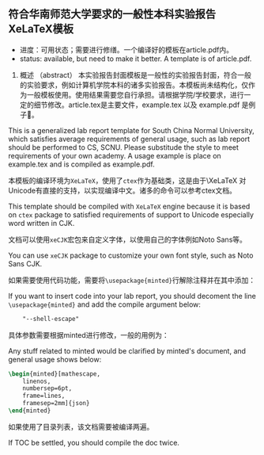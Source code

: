 ## 符合华南师范大学要求的一般性本科实验报告XeLaTeX模板

+ 进度：可用状态；需要进行修缮。一个编译好的模板在article.pdf内。
+ status: available, but need to make it better. A template is of article.pdf.

1. 概述 （abstract）
本实验报告封面模板是一般性的实验报告封面，符合一般的实验要求，例如计算机学院本科的诸多实验报告。本模板尚未结构化，仅作为一般模板使用。使用结果需要您自行承担。请根据学院/学校要求，进行一定的细节修改。article.tex是主要文件，example.tex 以及 example.pdf 是例子🌰。

This is a generalized lab report template for South China Normal University, which satisfies average requirements of general usage, such as lab report should be performed to CS, SCNU. Please substitude the style to meet requirements of your own academy. A usage example is place on example.tex and is compiled as example.pdf.

本模板的编译环境为`XeLaTeX`，使用了`ctex`作为基础类，这是由于\XeLaTeX 对Unicode有直接的支持，以实现编译中文。诸多的命令可以参考ctex文档。

This template should be compiled with `XeLaTeX` engine because it is based on `ctex` package to satisfied requirements of support to Unicode especially word written in CJK. 

文档可以使用`xeCJK`宏包来自定义字体，以使用自己的字体例如Noto Sans等。

You can use `xeCJK` package to customize your own font style, such as Noto Sans CJK.

如果需要使用代码功能，需要将`\usepackage{minted}`行解除注释并在其中添加：

If you want to insert code into your lab report, you should decoment the line `\usepackage{minted}` and add the compile argument below:

```latex
    "--shell-escape"
```

具体参数需要根据minted进行修改，一般的用例为：

Any stuff related to minted would be clarified by minted's document, and general usage shows below: 

```latex
\begin{minted}[mathescape,
    linenos,
    numbersep=6pt,
    frame=lines,
    framesep=2mm]{json}
\end{minted}
```

如果使用了目录列表，该文档需要被编译两遍。

If TOC be settled, you should compile the doc twice.
